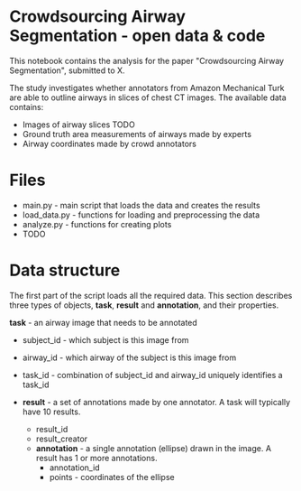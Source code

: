 # Crowdsourcing Airway Segmentation - open data & code

This notebook contains the analysis for the paper "Crowdsourcing Airway Segmentation", submitted to X. 

The study investigates whether annotators from Amazon Mechanical Turk are able to outline airways in slices of chest CT images. The available data contains:

* Images of airway slices TODO
* Ground truth area measurements of airways made by experts
* Airway coordinates made by crowd annotators 

# Files

* main.py - main script that loads the data and creates the results
* load_data.py - functions for loading and preprocessing the data
* analyze.py - functions for creating plots 
* TODO


# Data structure

The first part of the script loads all the required data. This section describes three types of objects, **task**, **result** and **annotation**, and their properties. 

**task** - an airway image that needs to be annotated

* subject_id - which subject is this image from
* airway_id - which airway of the subject is this image from
* task_id - combination of subject_id and airway_id uniquely identifies a task_id

* **result** - a set of annotations made by one annotator. A task will typically have 10 results. 
  * result_id
  * result_creator 
  * **annotation** - a single annotation (ellipse) drawn in the image. A result has 1 or more annotations. 
    * annotation_id 
    * points - coordinates of the ellipse

